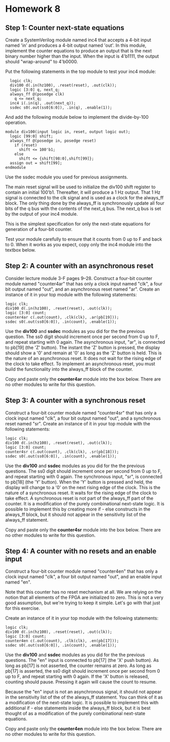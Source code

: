 # Homework 8
## Step 1: Counter next-state equations
Create a SystemVerilog module named inc4 that accepts a 4-bit input named 'in' and produces a 4-bit output named 'out'. In this module, implement the counter equations to produce an output that is the next binary number higher than the input. When the input is 4'b1111, the output should "wrap-around" to 4'b0000.

Put the following statements in the top module to test your inc4 module:
```
  logic clk;
  div100 d(.in(hz100), .reset(reset), .out(clk));
  logic [3:0] q, next_q;
  always_ff @(posedge clk)
    q <= next_q;
  inc4 i(.in(q), .out(next_q));
  ssdec s0(.out(ss0[6:0]), .in(q), .enable(1));
  ```
And add the following module below to implement the divide-by-100 operation.
```
module div100(input logic in, reset, output logic out);
  logic [99:0] shift;
  always_ff @(posedge in, posedge reset)
    if (reset)
      shift <= 100'b1;
    else
      shift <= {shift[98:0],shift[99]};
  assign out = shift[99];
endmodule
```
Use the ssdec module you used for previous assignments.

The main reset signal will be used to initialize the div100 shift register to contain an initial 100'b1. Thereafter, it will produce a 1 Hz output. That 1 Hz signal is connected to the clk signal and is used as a clock for the always_ff block. The only thing done by the always_ff is synchronously update all four bits of the q bus with the contents of the next_q bus. The next_q bus is set by the output of your inc4 module.

This is the simplest specification for only the next-state equations for generation of a four-bit counter.

Test your module carefully to ensure that it counts from 0 up to F and back to 0. When it works as you expect, copy only the inc4 module into the textbox below.

## Step 2: A counter with an asynchronous reset
Consider lecture module 3-F pages 9–28.
Construct a four-bit counter module named "counter4ar" that has only a clock input named "clk", a four bit output named "out", and an asynchronous reset named "ar". Create an instance of it in your top module with the following statements:

  ```
  logic clk;
  div100 d(.in(hz100), .reset(reset), .out(clk));
  logic [3:0] count;
  counter4ar c(.out(count), .clk(clk), .ar(pb[19]));
  ssdec s0(.out(ss0[6:0]), .in(count), .enable(1));
  ```
Use the **div100** and **ssdec** modules as you did for the the previous question. The ss0 digit should increment once per second from 0 up to F, and repeat starting with 0 again. The asynchronous input, "ar", is connected to pb[19] (the 'Z' button). The instant the 'Z' button is pressed, the display should show a '0' and remain at '0' as long as the 'Z' button is held.
This is the nature of an asynchronous reset. It does not wait for the rising edge of the clock to take effect. To implement an asynchronous reset, you must build the functionality into the always_ff block of the counter.

Copy and paste only the **counter4ar** module into the box below. There are no other modules to write for this question.

## Step 3: A counter with a synchronous reset
Construct a four-bit counter module named "counter4sr" that has only a clock input named "clk", a four bit output named "out", and a synchronous reset named "sr". Create an instance of it in your top module with the following statements:
  ```
  logic clk;
  div100 d(.in(hz100), .reset(reset), .out(clk));
  logic [3:0] count;
  counter4sr c(.out(count), .clk(clk), .sr(pb[18]));
  ssdec s0(.out(ss0[6:0]), .in(count), .enable(1));
  ```
  
Use the **div100** and **ssdec** modules as you did for the the previous questions. The ss0 digit should increment once per second from 0 up to F, and repeat starting with 0 again. The synchronous input, "sr", is connected to pb[18] (the 'Y' button). When the 'Y' button is pressed and held, the display will change to a '0' on the next rising edge of the clock.
This is the nature of a synchronous reset. It waits for the rising edge of the clock to take effect. A synchronous reset is not part of the always_ff part of the counter. It is a modification of the purely combinational next-state logic. It is possible to implement this by creating more if - else constructs in the always_ff block, but it should not appear in the sensitivity list of the always_ff statement.

Copy and paste only the **counter4sr** module into the box below. There are no other modules to write for this question.

## Step 4: A counter with no resets and an enable input
Construct a four-bit counter module named "counter4en" that has only a clock input named "clk", a four bit output named "out", and an enable input named "en".

Note that this counter has no reset mechanism at all. We are relying on the notion that all elements of the FPGA are initialized to zero. This is not a very good assumption, but we're trying to keep it simple. Let's go with that just for this exercise.

Create an instance of it in your top module with the following statements:

  ```
  logic clk;
  div100 d(.in(hz100), .reset(reset), .out(clk));
  logic [3:0] count;
  counter4en c(.out(count), .clk(clk), .en(pb[17]));
  ssdec s0(.out(ss0[6:0]), .in(count), .enable(1));
  ```
Use the **div100** and **ssdec** modules as you did for the the previous questions. The "en" input is connected to pb[17] (the 'X' push button). As long as pb[17] is not asserted, the counter remains at zero. As long as pb[17] is asserted, the ss0 digit should increment once per second from 0 up to F, and repeat starting with 0 again. If the 'X' button is released, counting should pause. Pressing it again will cause the count to resume.

Because the "en" input is not an asynchronous signal, it should not appear in the sensitivity list of the of the always_ff statement. You can think of it as a modification of the next-state logic. It is possible to implement this with additional if - else statements inside the always_ff block, but it is best thought of as a modification of the purely combinational next-state equations.

Copy and paste only the **counter4en** module into the box below. There are no other modules to write for this question.
